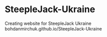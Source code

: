 # SteepleJack-Ukraine
Creating website for SteepleJack Ukraine
bohdanmirchuk.github.io/SteepleJack-Ukraine
